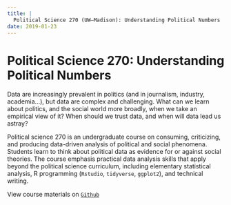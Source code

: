 ```yaml
---
title: |
  Political Science 270 (UW–Madison): Understanding Political Numbers
date: 2019-01-23
---
```


# Political Science 270: Understanding Political Numbers

Data are increasingly prevalent in politics (and in journalism, industry, academia...), but data are complex and challenging. 
What can we learn about politics, and the social world more broadly, when we take an empirical view of it? When should we trust data, and when will data lead us astray? 

Political science 270 is an undergraduate course on consuming, criticizing, and producing data-driven analysis of political and social phenomena. 
Students learn to think about political data as evidence for or against social theories. 
The course emphasis practical data analysis skills that apply beyond the political science curriculum, including elementary statistical analysis, R programming (`Rstudio`, `tidyverse`, `ggplot2`), and technical writing.

View course materials on [`Github`](https://github.com/mikedecr/political-numbers-s19/)
